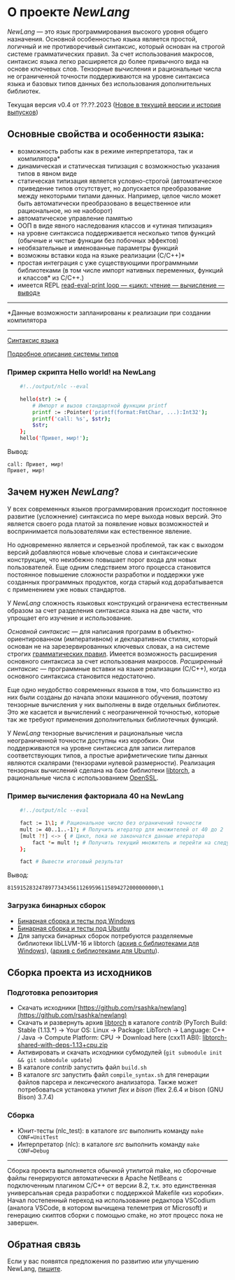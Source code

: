 # О проекте *NewLang*

*NewLang* — это язык программирования высокого уровня общего назначения. Основной особенностью языка является простой, 
логичный и не противоречивый синтаксис, который основан на строгой системе грамматических правил. 
За счет использования макросов, синтаксис языка легко расширяется до более привычного вида на основе ключевых слов. 
Тензорные вычисления и рациональные числа не ограниченной точности поддерживаются на уровне синтаксиса языка 
и базовых типов данных без использования дополнительных библиотек.

Текущая версия v0.4 от ??.??.2023 ([Новое в текущей версии и история выпусков](/ru/versions.html))

## Основные свойства и особенности языка:

- возможность работы как в режиме интерпретатора, так и компилятора*
- динамическая и статическая типизация с возможностью указания типов в явном виде
- статическая типизация является условно-строгой (автоматическое приведение типов отсутствует, но допускается преобразование между некоторыми типами данных. Например, целое число может быть автоматически преобразовано в вещественное или рациональное, но не наоборот)
- автоматическое управление памятью
- ООП в виде явного наследования классов и «утиная типизация»
- на уровне синтаксиса поддерживается несколько типов функций (обычные и чистые функции без побочных эффектов)
- необязательные и именованные параметры функций
- возможны вставки кода на языке реализации (С/С++)*
- простая интеграция с уже существующими программными библиотеками (в том числе импорт нативных переменных, функций и классов* из С/С++.)
- имеется REPL [read-eval-print loop — «цикл: чтение — вычисление — вывод»](https://ru.wikipedia.org/wiki/REPL)

---
*Данные возможности запланированы к реализации при создании компилятора

---
[Синтаксис языка](/ru/syntax.html)

[Подробное описание системы типов](/ru/types.html)

### Пример скрипта Hello world! на NewLang

```bash
    #!../output/nlc --eval

    hello(str) := { 
        # Импорт и вызов стандартной функции printf
        printf := :Pointer('printf(format:FmtChar, ...):Int32');
        printf('call: %s', $str);
        $str;
    };
    hello('Привет, мир!');
```
Вывод: 
``` 
call: Привет, мир!
Привет, мир!
```

## Зачем нужен *NewLang*?

У всех современных языков программирования происходит постоянное развитие (усложнение) синтаксиса по мере выхода новых версий. 
Это является своего рода платой за появление новых возможностей и воспринимается пользователями как естественное явление.

Но одновременно является и серьезной проблемой, так как с выходом версий добавляются новые ключевые слова и синтаксические конструкции, 
что неизбежно повышает порог входа для новых пользователей. 
Еще одним следствием этого процесса становится постоянное повышение сложности разработки и поддержки уже созданных программных продуктов, 
когда старый код дорабатывается с применением уже новых стандартов.

У *NewLang* сложность языковых конструкций ограничена естественным образом за счет разделения синтаксиса языка на две части, что упрощает его изучение и использование.

*Основной синтаксис* — для написания программ в объектно-ориентированном (императивном) и декларативном стилях, 
который основан не на зарезервированных ключевых словах, а на системе строгих [грамматических правил](/ru/syntax.html). 
Имеется возможность расширения основного синтаксиса за счет использования макросов. 
*Расширенный синтаксис* — программные вставки на языке реализации (С/С++), когда основного синтаксиса становится недостаточно.

Еще одно неудобство современных языков в том, что большинство из них были созданы до начала эпохи машинного обучения, 
поэтому тензорные вычисления у них выполнены в виде отдельных библиотек. 
Это же касается и вычислений с неограниченной точностью, которые так же требуют применения дополнительных библиотечных функций.

У *NewLang* тензорные вычисления и рациональные числа неограниченной точности доступны «из коробки». 
Они поддерживаются на уровне синтаксиса для записи литералов соответствующих типов, 
а простые арифметические типы данных являются скалярами (тензорами нулевой размерности). 
Реализация тензорных вычислений сделана на базе библиотеки [libtorch](https://pytorch.org/), 
а рациональные числа с использованием [OpenSSL](https://github.com/openssl/openssl/blob/master/crypto/bn/README.pod).

### Пример вычисления факториала 40 на NewLang

```bash
    #!../output/nlc --eval

    fact := 1\1; # Рациональное число без ограничений точности
    mult := 40..1..-1?; # Получить итератор для множителей от 40 до 2
    [mult ?!] <-> { # Цикл, пока не закончатся данные итератора
        fact *= mult !; # Получить текущий множитель и перейти на следующий элемент итератора
    };

    fact # Вывести итоговый результат
```
Вывод:
``` 
815915283247897734345611269596115894272000000000\1
```


### Загрузка бинарных сборок

- [Бинарная сборка и тесты под Windows](https://github.com/rsashka/newlang/releases/download/v0.4.0/nlc_win_64.zip) 
- [Бинарная сборка и тесты под Ubuntu](https://github.com/rsashka/newlang/releases/download/v0.4.0/nlc_lin_64.tar.xz) 
- Для запуска бинарных сборок потребуются разделяемые библиотеки libLLVM-16 и libtorch ([архив с библиотеками для Windows](https://github.com/rsashka/newlang/releases/download/v0.3.0/nlc_dll.zip)), ([архив с библиотеками для Ubuntu](https://github.com/rsashka/newlang/releases/download/v0.4.0/nlc_so.tar.xz)).

## Сборка проекта из исходников

### Подготовка репозитория

- Скачать исходники [https://github.com/rsashka/newlang](https://github.com/rsashka/newlang)
- Скачать и развернуть архив [libtorch](https://pytorch.org/) в каталоге *contrib* (PyTorch Build: Stable (1.13.*) -> Your OS: Linux -> Package: LibTorch -> Language: C++ / Java -> Compute Platform: CPU -> Download here (cxx11 ABI):
[libtorch-shared-with-deps-1.13+cpu.zip](https://download.pytorch.org/libtorch/cpu/libtorch-shared-with-deps-1.13.0%2Bcpu.zip)
- Активировать и скачать исходники субмодулей (`git submodule init && git submodule update`)
- В каталоге *contrib* запустить файл `build.sh`
- В каталоге *src* запустить файл `compile_syntax.sh` для генерации файлов парсера и лексического анализатора. Также может потребоваться установка утилит *flex* и *bison* (flex 2.6.4 и bison (GNU Bison) 3.7.4)

### Сборка

- Юнит-тесты (nlc_test): в каталоге *src* выполнить команду `make CONF=UnitTest` 
- Интерпретатор (nlc): в каталоге *src* выполнить команду `make CONF=Debug` 

---

Сборка проекта выполняется обычной утилитой make, но сборочные файлы генерируются автоматически в Apache NetBeans 
c подключенным плагином С/С++ от версии 8.2, т.к. это единственная универсальная среда разработки с поддержкой Makefile «из коробки». 
Начал постепенный переход на использование редактора VSCodium (аналога VSCode, в котором вычищена телеметрия от Microsoft) 
и генерацию скиптов сборки с помощью сmake, но этот процесс пока не завершен. 

## Обратная связь

Если у вас появятся предложения по развитию или улучшению NewLang, [пишите](https://github.com/rsashka/newlang/discussions).

